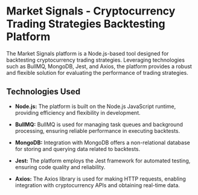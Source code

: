 # Market Signals - Cryptocurrency Trading Strategies Backtesting Platform

The Market Signals platform is a Node.js-based tool designed for backtesting cryptocurrency trading strategies. Leveraging technologies such as BullMQ, MongoDB, Jest, and Axios, the platform provides a robust and flexible solution for evaluating the performance of trading strategies.

## Technologies Used

- **Node.js:** The platform is built on the Node.js JavaScript runtime, providing efficiency and flexibility in development.

- **BullMQ:** BullMQ is used for managing task queues and background processing, ensuring reliable performance in executing backtests.

- **MongoDB:** Integration with MongoDB offers a non-relational database for storing and querying data related to backtests.

- **Jest:** The platform employs the Jest framework for automated testing, ensuring code quality and reliability.

- **Axios:** The Axios library is used for making HTTP requests, enabling integration with cryptocurrency APIs and obtaining real-time data.
